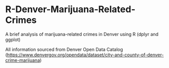 # R-Denver-Marijuana-Related-Crimes
A brief analysis of marijuana-related crimes in Denver using R (dplyr and ggplot)

All information sourced from Denver Open Data Catalog (https://www.denvergov.org/opendata/dataset/city-and-county-of-denver-crime-marijuana)

